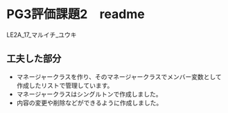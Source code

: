 # PG3評価課題2　readme
LE2A_17_マルイチ_ユウキ

## 工夫した部分
 * マネージャークラスを作り、そのマネージャークラスでメンバー変数として作成したリストで管理しています。
 * マネージャークラスはシングルトンで作成しました。
 * 内容の変更や削除などができるように作成しました。